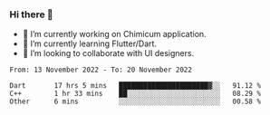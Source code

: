 ### Hi there 👋

<!--
**devcat37/devcat37** is a ✨ _special_ ✨ repository because its `README.md` (this file) appears on your GitHub profile.-->


- 🔭 I’m currently working on Chimicum application.
- 🌱 I’m currently learning Flutter/Dart.
- 👯 I’m looking to collaborate with UI designers.
<!-- - 🤔 I’m looking for help with ... -->

<!--START_SECTION:waka-->

```text
From: 13 November 2022 - To: 20 November 2022

Dart       17 hrs 5 mins   ██████████████████████▓░░   91.12 %
C++        1 hr 33 mins    ██░░░░░░░░░░░░░░░░░░░░░░░   08.29 %
Other      6 mins          ░░░░░░░░░░░░░░░░░░░░░░░░░   00.58 %
```

<!--END_SECTION:waka-->
